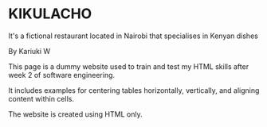 # KIKULACHO

It's a fictional restaurant located in Nairobi that specialises in Kenyan dishes

By Kariuki W

This page is a dummy website used to train and test my HTML skills after week 2 of software engineering.

It includes examples for centering tables horizontally, vertically, and aligning content within cells.

The website is created using HTML only.